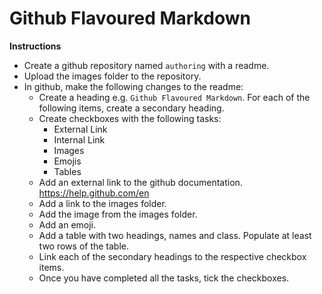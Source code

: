 # Github Flavoured Markdown

**Instructions**
* Create a github repository named `authoring` with a readme.
* Upload the images folder to the repository. 
* In github, make the following changes to the readme:
     - Create a heading e.g. `Github Flavoured Markdown`. For each of the following items, create a secondary heading.
     - Create checkboxes with the following tasks: 
        - External Link
        - Internal Link
        - Images
        - Emojis 
        - Tables 
     - Add an external link to the github documentation. https://help.github.com/en
     - Add a link to the images folder.
     - Add the image from the images folder. 
     - Add an emoji. 
     - Add a table with two headings, names and class. Populate at least two rows of the table.
     - Link each of the secondary headings to the respective checkbox items.
    - Once you have completed all the tasks, tick the checkboxes.